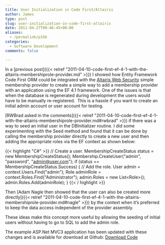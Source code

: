 ```yaml
---
title: User Initialization in Code First/Altairis
author: James
type: post
slug: user-initialization-in-code-first-altairis
date: 2011-04-27T00:46:45+00:00
aliases:
  - /permalink/p166
categories:
  - Software Development
comments: false

---
```

In a [previous post]({{< relref "2011-04-10-code-first-ef-4-1-with-the-altairis-membershiprole-provider.md" >}}) I showed how Entity Framework Code First ORM could be integrated with the [Altairis Web Security](https://archive.codeplex.com/?p=altairiswebsecurity) simple membership provider to create a simple way to add a membership provider with an application using the EF 4.1 framework. One of the issues is that when the database is regenerated during development the users would have to be manually re-registered.&#160; This is a hassle if you want to create an initial admin account or user account for testing.

[RWBrad asked in the comments]({{< relref "2011-04-10-code-first-ef-4-1-with-the-altairis-membershiprole-provider.md#rwbrad" >}}) if there was a way to seed an initial user in the DBInitializer routine. I did some experimenting with the Seed method and found that it can be done by calling the membership provider directly to create a new user and then adding the appropriate roles via the EF context as shown below:

{{< highlight "C#" >}}
// Create a user.
MembershipCreateStatus status = new MembershipCreateStatus();
Membership.CreateUser("admin", "password", "admin@user.com");
if (status == MembershipCreateStatus.Success) {
    // Add the role.
    User admin = context.Users.Find("admin");
    Role adminRole = context.Roles.Find("Administrator");
    admin.Roles = new List&lt;Role&gt;();
    admin.Roles.Add(adminRole);
}
{{< / highlight >}}

Then [Adam Nagle then showed that the user can also be created more directly]({{< relref "2011-04-10-code-first-ef-4-1-with-the-altairis-membershiprole-provider.md#nagle" >}}) by the context when it’s preferred to keep the data access independent of the provider assembly.

These ideas make this concept more useful by allowing the seeding of initial users without having to go to SQL to add the admin role.

The example ASP.Net MVC3 application has been updated with these changes and is available for download at Github: [Download Code][1]

 [1]: https://github.com/turnkey-commerce/CodeFirstAltairis
